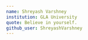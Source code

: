 ```yaml
---
name: Shreyash Varshney
institution: GLA University
quote: Believe in yourself.
github_user: ShreyashVarshney
---
```

